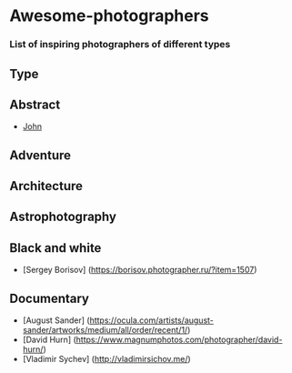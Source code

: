 # Awesome-photographers
### List of inspiring photographers of different types

## Type

## Abstract

- [John](http://example.com)

## Adventure 

## Architecture

## Astrophotography

## Black and white

- [Sergey Borisov] (https://borisov.photographer.ru/?item=1507)

## Documentary

- [August Sander] (https://ocula.com/artists/august-sander/artworks/medium/all/order/recent/1/)
- [David Hurn] (https://www.magnumphotos.com/photographer/david-hurn/)
- [Vladimir Sychev] (http://vladimirsichov.me/)
